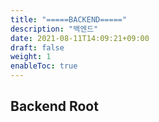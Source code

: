 ```yaml
---
title: "=====BACKEND====="
description: "백엔드"
date: 2021-08-11T14:09:21+09:00
draft: false
weight: 1
enableToc: true
---
```


## Backend Root